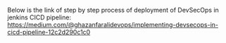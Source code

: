 Below is the link of step by step process of deployment of DevSecOps in jenkins CICD pipeline:
https://medium.com/@ghazanfaralidevops/implementing-devsecops-in-cicd-pipeline-12c2d290c1c0
